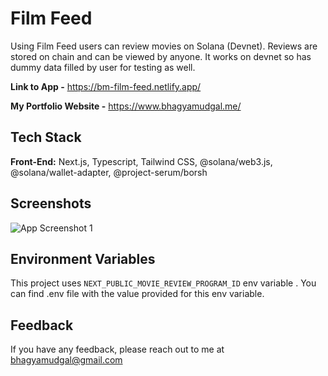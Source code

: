 # Film Feed

Using Film Feed users can review movies on Solana (Devnet). Reviews are stored on chain and can be viewed by anyone. It works on devnet so has dummy data filled by user for testing as well.

**Link to App -** https://bm-film-feed.netlify.app/

**My Portfolio Website -** https://www.bhagyamudgal.me/


## Tech Stack

**Front-End:** Next.js, Typescript, Tailwind CSS, @solana/web3.js, @solana/wallet-adapter, @project-serum/borsh


## Screenshots

![App Screenshot 1](https://i.imgur.com/lTKJv5r.png)

## Environment Variables

This project uses `NEXT_PUBLIC_MOVIE_REVIEW_PROGRAM_ID` env variable . You can find .env file with the value provided for this env variable.


## Feedback

If you have any feedback, please reach out to me at bhagyamudgal@gmail.com


